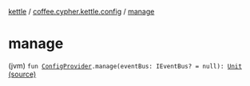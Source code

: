 [kettle](../index.md) / [coffee.cypher.kettle.config](index.md) / [manage](./manage.md)

# manage

(jvm) `fun `[`ConfigProvider`](-config-provider/index.md)`.manage(eventBus: IEventBus? = null): `[`Unit`](https://kotlinlang.org/api/latest/jvm/stdlib/kotlin/-unit/index.html) [(source)](https://github.com/Cypher121/kettle/blob/master/src/main/kotlin/coffee/cypher/kettle/config/ConfigManager.kt#L19)